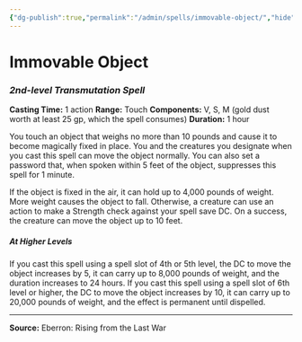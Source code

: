 ```yaml
---
{"dg-publish":true,"permalink":"/admin/spells/immovable-object/","hide":true,"updated":"2025-08-05T19:49:54.626+01:00"}
---
```


# Immovable Object
### *2nd-level Transmutation Spell*
**Casting Time:** 1 action
**Range:** Touch
**Components:** V, S, M (gold dust worth at least 25 gp, which the spell consumes)
**Duration:** 1 hour

You touch an object that weighs no more than 10 pounds and cause it to become magically fixed in place. You and the creatures you designate when you cast this spell can move the object normally. You can also set a password that, when spoken within 5 feet of the object, suppresses this spell for 1 minute.

If the object is fixed in the air, it can hold up to 4,000 pounds of weight. More weight causes the object to fall. Otherwise, a creature can use an action to make a Strength check against your spell save DC. On a success, the creature can move the object up to 10 feet.

##### At Higher Levels
If you cast this spell using a spell slot of 4th or 5th level, the DC to move the object increases by 5, it can carry up to 8,000 pounds of weight, and the duration increases to 24 hours. If you cast this spell using a spell slot of 6th level or higher, the DC to move the object increases by 10, it can carry up to 20,000 pounds of weight, and the effect is permanent until dispelled.

---
**Source:** Eberron: Rising from the Last War